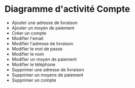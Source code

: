 # Diagramme d'activité Compte

- Ajouter une adresse de livraison
- Ajouter un moyen de paiement
- Créer un compte
- Modifier l'email
- Modifier l'adresse de livraison
- Modifier le mot de passe
- Modifier le nom
- Modifier un moyen de paiement
- Modifier le téléphone
- Supprimer une adresse de livraison
- Supprimer un moyens de paiement
- Supprimer un compte
